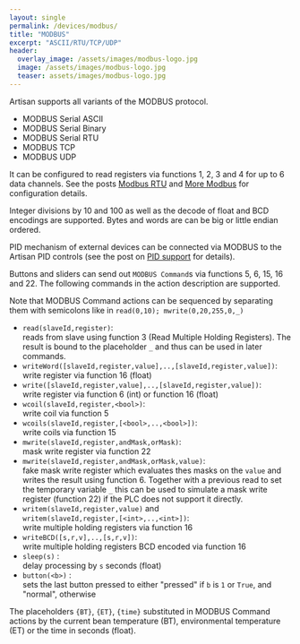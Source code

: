 ```yaml
---
layout: single
permalink: /devices/modbus/
title: "MODBUS"
excerpt: "ASCII/RTU/TCP/UDP"
header:
  overlay_image: /assets/images/modbus-logo.jpg
  image: /assets/images/modbus-logo.jpg
  teaser: assets/images/modbus-logo.jpg
---
```


Artisan supports all variants of the MODBUS protocol.

* MODBUS Serial ASCII
* MODBUS Serial Binary
* MODBUS Serial RTU
* MODBUS TCP
* MODBUS UDP

It can be configured to read registers via functions 1, 2, 3 and 4 for up to 6 data channels. See the posts [Modbus RTU](https://artisan-roasterscope.blogspot.it/2013/03/modbus-rtu.html) and [More Modbus](https://artisan-roasterscope.blogspot.it/2013/05/more-modbus.html) for configuration details.

Integer divisions by 10 and 100 as well as the decode of float and BCD encodings are supported. Bytes and words are can be big or little endian ordered.

PID mechanism of external devices can be connected via MODBUS to the Artisan PID controls (see the post on [PID support](https://artisan-roasterscope.blogspot.it/2016/11/pid-control.html) for details).

Buttons and sliders can send out `MODBUS Command`s via functions 5, 6, 15, 16 and 22. The following commands in the action description are supported.

Note that MODBUS Command actions can be sequenced by separating them with semicolons like in `read(0,10); mwrite(0,20,255,0,_)`

* `read(slaveId,register)`:  
reads <register> from slave <slaveID> using function 3 (Read Multiple Holding Registers). The result is bound to the placeholder `_` and thus can be used in later commands.
* `writeWord([slaveId,register,value],..,[slaveId,register,value])`:  
write register via function 16 (float)
* `write([slaveId,register,value],..,[slaveId,register,value])`:  
write register via function 6 (int) or function 16 (float)
* `wcoil(slaveId,register,<bool>)`:  
write coil via function 5
* `wcoils(slaveId,register,[<bool>,..,<bool>])`:  
write coils via function 15
* `mwrite(slaveId,register,andMask,orMask)`:  
mask write register via function 22
* `mwrite(slaveId,register,andMask,orMask,value)`:  
fake mask write register which evaluates thes masks on the `value` and writes the result using function 6. Together with a previous read to set the temporary variable `_` this can be used to simulate a mask write register (function 22) if the PLC does not support it directly.
* `writem(slaveId,register,value)` and  
`writem(slaveId,register,[<int>,..,<int>])`:  
write multiple holding registers via function 16
* `writeBCD([s,r,v],..,[s,r,v])`:  
write multiple holding registers BCD encoded via function 16
* `sleep(s)` :  
delay processing by `s` seconds (float)
* `button(<b>)` :  
sets the last button pressed to either "pressed" if `b` is `1` or `True`, and "normal", otherwise

The placeholders `{BT}`, `{ET}`, `{time}` substituted in MODBUS Command actions by the current bean temperature (BT), environmental temperature (ET) or the time in seconds (float).